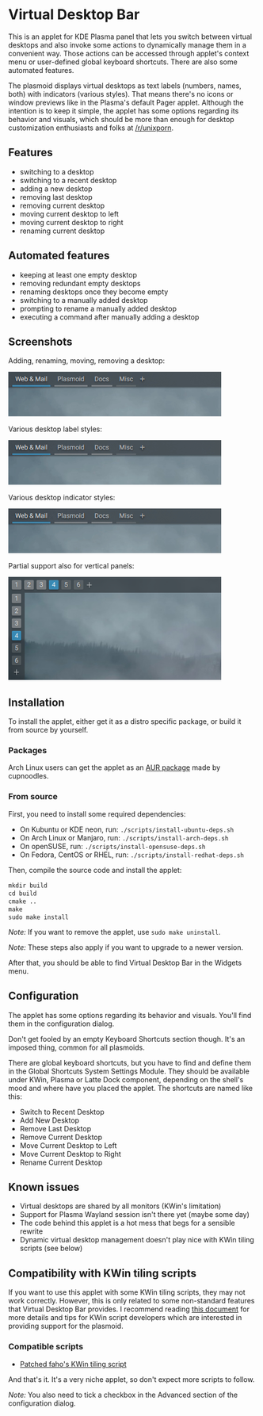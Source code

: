 # Virtual Desktop Bar

This is an applet for KDE Plasma panel that lets you switch between virtual desktops and also invoke some actions to dynamically manage them in a convenient way. Those actions can be accessed through applet's context menu or user-defined global keyboard shortcuts. There are also some automated features.

The plasmoid displays virtual desktops as text labels (numbers, names, both) with indicators (various styles). That means there's no icons or window previews like in the Plasma's default Pager applet. Although the intention is to keep it simple, the applet has some options regarding its behavior and visuals, which should be more than enough for desktop customization enthusiasts and folks at [/r/unixporn](https://reddit.com/r/unixporn).

## Features

* switching to a desktop
* switching to a recent desktop
* adding a new desktop
* removing last desktop
* removing current desktop
* moving current desktop to left
* moving current desktop to right
* renaming current desktop

## Automated features

* keeping at least one empty desktop
* removing redundant empty desktops 
* renaming desktops once they become empty
* switching to a manually added desktop
* prompting to rename a manually added desktop
* executing a command after manually adding a desktop

## Screenshots

Adding, renaming, moving, removing a desktop:

![](screenshots/1.gif)

Various desktop label styles:

![](screenshots/2.gif)

Various desktop indicator styles:

![](screenshots/3.gif)

Partial support also for vertical panels:

![](screenshots/4.png)

## Installation

To install the applet, either get it as a distro specific package, or build it from source by yourself.

### Packages

Arch Linux users can get the applet as an [AUR package](https://aur.archlinux.org/packages/plasma5-applets-virtual-desktop-bar-git) made by cupnoodles.

### From source

First, you need to install some required dependencies:

* On Kubuntu or KDE neon, run: `./scripts/install-ubuntu-deps.sh`
* On Arch Linux or Manjaro, run: `./scripts/install-arch-deps.sh`
* On openSUSE, run: `./scripts/install-opensuse-deps.sh`
* On Fedora, CentOS or RHEL, run: `./scripts/install-redhat-deps.sh`

Then, compile the source code and install the applet:

```
mkdir build
cd build
cmake ..
make
sudo make install
```

_Note:_ If you want to remove the applet, use `sudo make uninstall`.

_Note:_ These steps also apply if you want to upgrade to a newer version.

After that, you should be able to find Virtual Desktop Bar in the Widgets menu.

## Configuration

The applet has some options regarding its behavior and visuals. You'll find them in the configuration dialog.

Don't get fooled by an empty Keyboard Shortcuts section though. It's an imposed thing, common for all plasmoids.

There are global keyboard shortcuts, but you have to find and define them in the Global Shortcuts System Settings Module. They should be available under KWin, Plasma or Latte Dock component, depending on the shell's mood and where have you placed the applet. The shortcuts are named like this:
* Switch to Recent Desktop
* Add New Desktop
* Remove Last Desktop
* Remove Current Desktop
* Move Current Desktop to Left
* Move Current Desktop to Right
* Rename Current Desktop

## Known issues

* Virtual desktops are shared by all monitors (KWin's limitation)
* Support for Plasma Wayland session isn't there yet (maybe some day)
* The code behind this applet is a hot mess that begs for a sensible rewrite
* Dynamic virtual desktop management doesn't play nice with KWin tiling scripts (see below)

## Compatibility with KWin tiling scripts

If you want to use this applet with some KWin tiling scripts, they may not work correctly. However, this is only related to some non-standard features that Virtual Desktop Bar provides. I recommend reading [this document](KWIN.md) for more details and tips for KWin script developers which are interested in providing support for the plasmoid.

### Compatible scripts

* [Patched faho's KWin tiling script](https://github.com/wsdfhjxc/kwin-tiling/tree/virtual-desktop-bar)

And that's it. It's a very niche applet, so don't expect more scripts to follow.

_Note:_ You also need to tick a checkbox in the Advanced section of the configuration dialog.
